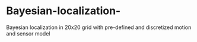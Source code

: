 # Bayesian-localization-
Bayesian localization in 20x20 grid with pre-defined and discretized motion and sensor model
